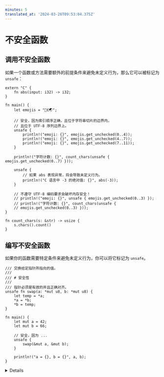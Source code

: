 ```yaml
---
minutes: 5
translated_at: '2024-03-26T09:53:04.375Z'
---
```


# 不安全函数

## 调用不安全函数

如果一个函数或方法需要额外的前提条件来避免未定义行为，那么它可以被标记为 `unsafe`：

```rust,editable
extern "C" {
    fn abs(input: i32) -> i32;
}

fn main() {
    let emojis = "🗻∈🌏";

    // 安全，因为索引顺序正确，且位于字符串切片的边界内，
    // 且位于 UTF-8 序列边界上。
    unsafe {
        println!("emoji: {}", emojis.get_unchecked(0..4));
        println!("emoji: {}", emojis.get_unchecked(4..7));
        println!("emoji: {}", emojis.get_unchecked(7..11));
    }

    println!("字符计数: {}", count_chars(unsafe { emojis.get_unchecked(0..7) }));

    unsafe {
        // 如果 abs 表现异常，将会导致未定义行为。
        println!("C 语言中 -3 的绝对值: {}", abs(-3));
    }

    // 不遵守 UTF-8 编码要求会破坏内存安全！
    // println!("emoji: {}", unsafe { emojis.get_unchecked(0..3) });
    // println!("字符计数: {}", count_chars(unsafe {
    // emojis.get_unchecked(0..3) }));
}

fn count_chars(s: &str) -> usize {
    s.chars().count()
}
```

## 编写不安全函数

如果你的函数需要特定条件来避免未定义行为，你可以将它标记为 `unsafe`。

```rust,editable
/// 交换给定指针所指向的值。
///
/// # 安全性
///
/// 指针必须是有效的并且正确对齐。
unsafe fn swap(a: *mut u8, b: *mut u8) {
    let temp = *a;
    *a = *b;
    *b = temp;
}

fn main() {
    let mut a = 42;
    let mut b = 66;

    // 安全，因为 ...
    unsafe {
        swap(&mut a, &mut b);
    }

    println!("a = {}, b = {}", a, b);
}
```

<details>

## 调用不安全函数

`get_unchecked`，像大多数 `_unchecked` 函数一样，是不安全的，因为如果范围不正确，它可能引起 UB（未定义行为）。`abs` 的不正确之处在于它是一个外部函数（FFI）。当这些函数执行可能违反 Rust 的指针操作时，通常只有在调用外部函数时才会出现问题。

内存模型，但通常任何 C 函数在任意情况下都可能有未定义行为。

这里的 `"C"` 是指 ABI；[还有其他的 ABI 可用](https://doc.rust-lang.org/reference/items/external-blocks.html)。

## 编写不安全函数

我们实际上不会用指针来做 `swap` 函数——这可以通过引用安全地完成。

注意，不安全代码在不安全函数中无需 `unsafe` 块即可使用。我们可以通过 `#[deny(unsafe_op_in_unsafe_fn)]` 来禁止这种做法。尝试添加它并看看会发生什么。这在未来的 Rust 版本中很可能会有所变化。

</details>
